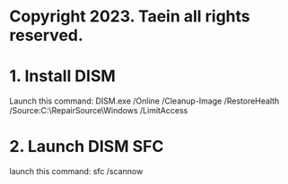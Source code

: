 <h1>Copyright 2023. Taein all rights reserved.</h1>
<h1>1. Install DISM</h1>
Launch this command:
DISM.exe /Online /Cleanup-Image /RestoreHealth /Source:C:\RepairSource\Windows /LimitAccess
<h1>2. Launch DISM SFC</h1>
launch this command:
sfc /scannow
